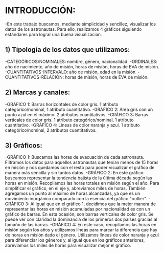 # INTRODUCCIÓN:
-En este trabajo buscamos, mediante simplicidad y sencillez, visualizar los datos de los astronautas. Para ello, realizamos 4 gráficos siguiendo estándares para lograr una buena visualización.

## 1) Tipología de los datos que utilizamos:
-CATEGÓRICOS/NOMINALES: nombre, género, nacionalidad.
-ORDINALES: año de nacimiento, año de misión, horas de misión, horas de EVA de misión.
-CUANTITATIVOS-INTERVALO: año de misión, edad en la misión.
-CUANTITATIVOS-RELACIÓN: horas de misión, horas de EVA de misión.

## 2) Marcas y canales:
-GRÁFICO 1: Barras horizontales de color gris. 1 atributo categórico/nominal, 1 atributo cuantitativo.
-GRÁFICO 2: Área gris con un punto azul en el máximo. 2 atributos cuantitativos.
-GRÁFICO 3: Barras verticales de color gris. 1 atributo categórico/nominal, 1 atributo cuantitativo.
-GRÁFICO 4: Líneas de color naranja y azul. 1 atributo categórico/nominal, 2 atributos cuantitativos.

## 3) Gráficos:
-GRÁFICO 1: Buscamos las horas de evacuación de cada astronauta. Filtramos los datos para aquellos astronautas que tenían menos de 15 horas en misión y nos quedamos con el resto para poder visualizar el gráfico de manera más sencilla y sin tantos datos.
-GRÁFICO 2: En este gráfico buscamos representar la tendencia bajista de la última década según las horas en misión. Recopilamos las horas totales en misión según el año. Para simplificar el gráfico, en el eje y, abreviamos miles de horas. También agregamos un punto al máximo de horas alcanzadas, ya que es un movimiento inorgánico comparado con la esencia del gráfico "outlier".
-GRÁFICO 3: Al igual que en el gráfico 1, decidimos que la mejor manera de representar las horas en misión acumuladas por nacionalidad es con un gráfico de barras. En esta ocasión, son barras verticales de color gris. Se puede ver con claridad la dominancia de los primeros dos países gracias al tamaño de las barras.
-GRÁFICO 4: En este caso, recopilamos las horas en misión según los años y utilizamos líneas para marcar la diferencia que hay de horas en misión dado el género. Utilizamos líneas de color naranja y azul para diferenciar los géneros y, al igual que en los gráficos anteriores, abreviamos los miles de horas para visualizar mejor el gráfico.
